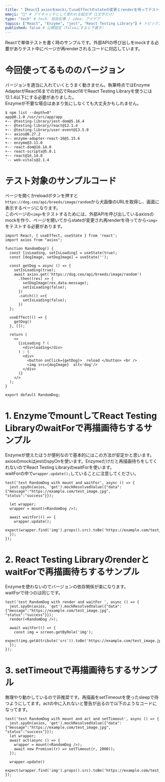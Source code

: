 ```yaml
---
title: "【React】axiosをmockしてuseEffectのstateの変更とrenderを待ってテストを実行するsample" # 記事のタイトル
emoji: "🐻" # アイキャッチとして使われる絵文字（1文字だけ）
type: "tech" # tech: 技術記事 / idea: アイデア
topics: ["React", "Enzyme", "jest", "React Testing Library"] # トピックス（タグ）["markdown", "rust", "aws"]のように指定する
published: false # 公開設定（falseにすると下書き）
---
```


Reactで単体テストを書く時のサンプルです。外部APIの呼び出しをmockする必要がありテスト中にページが再renderされるコードに対応しています。

# 今回使ってるもののバージョン
バージョンを適当に入れていくとうまく動きません。執筆時点ではEnzyme AdapterがReact16までの対応でReact16でReact Testing Libraryを使うには12.1.4以下にする必要がありました。  
Enzymeが不要な場合はあまり気にしなくても大丈夫かもしれません。

```
$ npm list --depth=0"
app@0.1.0 /usr/src/app/app
+-- @testing-library/jest-dom@5.16.4
+-- @testing-library/react@12.1.4
+-- @testing-library/user-event@13.5.0
+-- axios@0.27.2
+-- enzyme-adapter-react-16@1.15.6
+-- enzyme@3.11.0
+-- react-dom@16.14.0
+-- react-scripts@5.0.1
+-- react@16.14.0
`-- web-vitals@2.1.4
```

# テスト対象のサンプルコード

ページを開くかreloadボタンを押すと`https://dog.ceo/api/breeds/image/random`から犬画像のURLを取得し、画面に表示するページになります。  
このページの`<img>`をテストするためには、外部APIを呼び出しているaxiosのmockを作り、ページを開いてからstateが変更され再renderを待ってから`<img>`をテストする必要があります。  


```
import React, { useEffect, useState } from 'react';
import axios from "axios";

function RandomDog() {
  const [isLoading, setIsLoading] = useState(true);
  const [dogImage, setDogImage] = useState('');

  const getDog = async () => {
    setIsLoading(true);
    await axios.get('https://dog.ceo/api/breeds/image/random')
      .then((res) => {
        setDogImage(res.data.message);
        setIsLoading(false);
      })
      .catch(() =>{
        setIsLoading(false);
      })
  };

  useEffect(() => {
    getDog()
  }, []);

  return (
    <>
      {isLoading ? (
        <div>loading</div>
      ) : (
        <div>
          <button onClick={getDog}>  reload </button> <br />
          <img src={dogImage}  alt='dog'/>
        </div>
      )}
    </>
  );
}

export default RandomDog;
```

# 1. EnzymeでmountしてReact Testing LibraryのwaitForで再描画待ちするサンプル
Enzymeが使えたほうが便利なので基本的にはこの方法が安定かと思います。  
axiosのmockはjestのspyOnを使います。Enzymeだけだと再描画待ちをしてくれないのでReact Testing LibraryのwaitForを使います。  
waitForの中で`wrapper.update();`していることに注意してください。



```
test('test RandomDog with mount and waitFor', async () => {
  jest.spyOn(axios, 'get').mockResolvedValue({"data": {"message":"https://example.com/test_image.jpg", "status":"success"}});

  let wrapper;
  wrapper = mount(<RandomDog />);

  await waitFor(() => {
    wrapper.update();
    expect(wrapper.find('img').props().src).toBe('https://example.com/test_image.jpg');
  });
});
```

# 2. React Testing LibraryのrenderとwaitForで再描画待ちするサンプル
Enzymeを使わないのでバージョンの依存関係が楽になります。  
waitForで待つのは同じです。

```
test('test RandomDog with render and waitFor ', async () => {
  jest.spyOn(axios, 'get').mockResolvedValue({"data": {"message":"https://example.com/test_image.jpg", "status":"success"}});
  render(<RandomDog />);

  await waitFor(() => {
    const img = screen.getByRole('img');
    expect(img.getAttribute('src')).toBe('https://example.com/test_image.jpg');
  });
});
```

# 3. setTimeoutで再描画待ちするサンプル

無理やり動かしているので非推奨です。再描画をsetTimeoutを使ったsleepで待つようにしてます。actの中に入れないと警告が出るので以下のようなコードになってます。

```
test('test RandomDog with mount and act and setTimeout', async () => {
  jest.spyOn(axios, 'get').mockResolvedValue({"data": {"message":"https://example.com/test_image.jpg", "status":"success"}});
  let wrapper;
  await act(async () => {
    wrapper = mount(<RandomDog />);
    await new Promise((r) => setTimeout(r, 2000));
  });

  wrapper.update()
  expect(wrapper.find('img').props().src).toBe('https://example.com/test_image.jpg');
});
```

